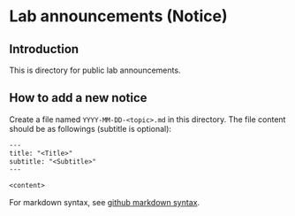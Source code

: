 # Lab announcements (Notice)

## Introduction

This is directory for public lab announcements.

## How to add a new notice

Create a file named `YYYY-MM-DD-<topic>.md` in this directory. The file content
should be as followings (subtitle is optional):

```txt
---
title: "<Title>"
subtitle: "<Subtitle>"
---

<content>
```

For markdown syntax, see
[github markdown syntax](https://docs.github.com/en/get-started/writing-on-github/getting-started-with-writing-and-formatting-on-github/basic-writing-and-formatting-syntax).
